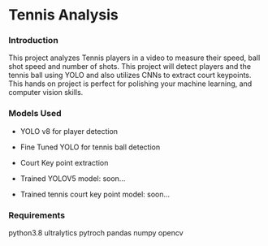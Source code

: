 # Tennis Analysis

### Introduction
This project analyzes Tennis players in a video to measure their speed, ball shot speed and number of shots. This project will detect players and the tennis ball using YOLO and also utilizes CNNs to extract court keypoints. This hands on project is perfect for polishing your machine learning, and computer vision skills.

### Models Used
- YOLO v8 for player detection

- Fine Tuned YOLO for tennis ball detection

- Court Key point extraction

- Trained YOLOV5 model: soon...

- Trained tennis court key point model: soon...

### Requirements
python3.8
ultralytics
pytroch
pandas
numpy
opencv
